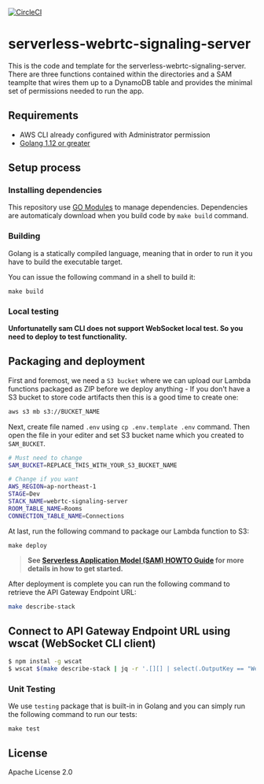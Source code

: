 [![CircleCI](https://circleci.com/gh/hakobera/serverless-webrtc-signaling-server.svg?style=svg)](https://circleci.com/gh/hakobera/serverless-webrtc-signaling-server)

# serverless-webrtc-signaling-server

This is the code and template for the serverless-webrtc-signaling-server. There are three functions contained within the directories and a SAM teamplte that wires them up to a DynamoDB table and provides the minimal set of permissions needed to run the app.

## Requirements

* AWS CLI already configured with Administrator permission
* [Golang 1.12 or greater](https://golang.org)

## Setup process

### Installing dependencies

This repository use [GO Modules](https://github.com/golang/go/wiki/Modules) to manage dependencies.
Dependencies are automaticaly download when you build code by `make build` command.

### Building

Golang is a statically compiled language, meaning that in order to run it you have to build the executable target.

You can issue the following command in a shell to build it:

```shell
make build
```

### Local testing

**Unfortunatelly sam CLI does not support WebSocket local test. So you need to deploy to test functionality.**

## Packaging and deployment

First and foremost, we need a `S3 bucket` where we can upload our Lambda functions packaged as ZIP before we deploy anything - If you don't have a S3 bucket to store code artifacts then this is a good time to create one:

```bash
aws s3 mb s3://BUCKET_NAME
```

Next, create file named `.env` using `cp .env.template .env` command.
Then open the file in your editer and set S3 bucket name which you created to `SAM_BUCKET`.

```bash
# Must need to change
SAM_BUCKET=REPLACE_THIS_WITH_YOUR_S3_BUCKET_NAME

# Change if you want 
AWS_REGION=ap-northeast-1
STAGE=Dev
STACK_NAME=webrtc-signaling-server
ROOM_TABLE_NAME=Rooms
CONNECTION_TABLE_NAME=Connections
```

At last, run the following command to package our Lambda function to S3:

```shell
make deploy
```

> **See [Serverless Application Model (SAM) HOWTO Guide](https://github.com/awslabs/serverless-application-model/blob/master/HOWTO.md) for more details in how to get started.**

After deployment is complete you can run the following command to retrieve the API Gateway Endpoint URL:

```bash
make describe-stack
``` 
## Connect to API Gateway Endpoint URL using wscat (WebSocket CLI client)

```bash
$ npm instal -g wscat
$ wscat $(make describe-stack | jq -r '.[][] | select(.OutputKey == "WebSocketURI") | .OutputValue')
```

### Unit Testing

We use `testing` package that is built-in in Golang and you can simply run the following command to run our tests:

```shell
make test
```

## License

Apache License 2.0
